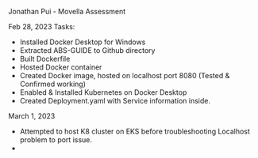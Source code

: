 Jonathan Pui - Movella Assessment

Feb 28, 2023
Tasks:
- Installed Docker Desktop for Windows
- Extracted ABS-GUIDE to Github directory
- Built Dockerfile
- Hosted Docker container
- Created Docker image, hosted on localhost port 8080 (Tested & Confirmed working)
- Enabled & Installed Kubernetes on Docker Desktop
- Created Deployment.yaml with Service information inside.

March 1, 2023
- Attempted to host K8 cluster on EKS before troubleshooting Localhost problem to port issue. 
- 
